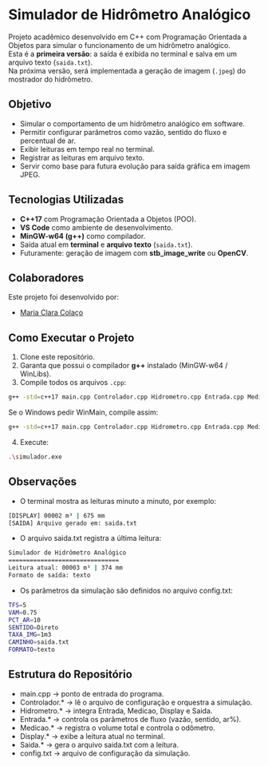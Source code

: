 # Simulador de Hidrômetro Analógico
Projeto acadêmico desenvolvido em C++ com Programação Orientada a Objetos para simular o funcionamento de um hidrômetro analógico.  
Esta é a **primeira versão**: a saída é exibida no terminal e salva em um arquivo texto (`saida.txt`).  
Na próxima versão, será implementada a geração de imagem (`.jpeg`) do mostrador do hidrômetro.

## Objetivo
- Simular o comportamento de um hidrômetro analógico em software.  
- Permitir configurar parâmetros como vazão, sentido do fluxo e percentual de ar.  
- Exibir leituras em tempo real no terminal.  
- Registrar as leituras em arquivo texto.  
- Servir como base para futura evolução para saída gráfica em imagem JPEG.

## Tecnologias Utilizadas
- **C++17** com Programação Orientada a Objetos (POO).  
- **VS Code** como ambiente de desenvolvimento.  
- **MinGW-w64 (g++)** como compilador.  
- Saída atual em **terminal** e **arquivo texto** (`saida.txt`).  
- Futuramente: geração de imagem com **stb_image_write** ou **OpenCV**.  

## Colaboradores
Este projeto foi desenvolvido por:

- [Maria Clara Colaço](https://github.com/claracolaco)

## Como Executar o Projeto
1. Clone este repositório.  
2. Garanta que possui o compilador **g++** instalado (MinGW-w64 / WinLibs).  
3. Compile todos os arquivos `.cpp`:
```bash
g++ -std=c++17 main.cpp Controlador.cpp Hidrometro.cpp Entrada.cpp Medicao.cpp Display.cpp Saida.cpp -o simulador.exe 
```
Se o Windows pedir WinMain, compile assim:
```bash
g++ -std=c++17 main.cpp Controlador.cpp Hidrometro.cpp Entrada.cpp Medicao.cpp Display.cpp Saida.cpp -o simulador.exe "-Wl,-subsystem,console"
```
4. Execute:
```bash
.\simulador.exe
```

## Observações
- O terminal mostra as leituras minuto a minuto, por exemplo:
```bash
[DISPLAY] 00002 m³ | 675 mm
[SAIDA] Arquivo gerado em: saida.txt
```
- O arquivo saida.txt registra a última leitura:
```bash
Simulador de Hidrômetro Analógico
===============================
Leitura atual: 00003 m³ | 374 mm
Formato de saída: texto
```
- Os parâmetros da simulação são definidos no arquivo config.txt:
```bash
TFS=5
VAM=0.75
PCT_AR=10
SENTIDO=Direto
TAXA_IMG=1m3
CAMINHO=saida.txt
FORMATO=texto
```
## Estrutura do Repositório
- main.cpp → ponto de entrada do programa.
- Controlador.* → lê o arquivo de configuração e orquestra a simulação.
- Hidrometro.* → integra Entrada, Medicao, Display e Saida.
- Entrada.* → controla os parâmetros de fluxo (vazão, sentido, ar%).
- Medicao.* → registra o volume total e controla o odômetro.
- Display.* → exibe a leitura atual no terminal.
- Saida.* → gera o arquivo saida.txt com a leitura.
- config.txt → arquivo de configuração da simulação.

